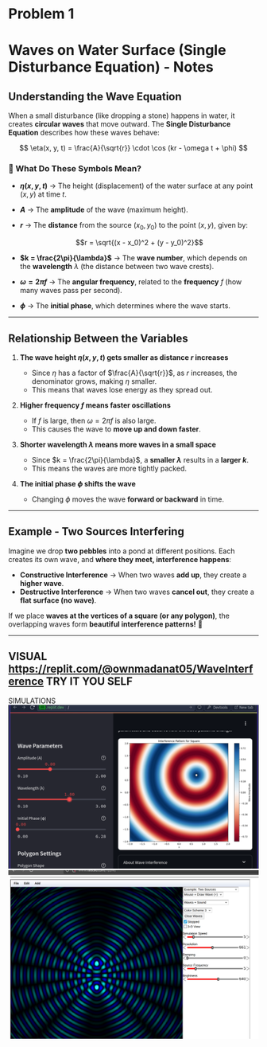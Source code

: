 # Problem 1
#  Waves on Water Surface (Single Disturbance Equation) - Notes  

## Understanding the Wave Equation  
When a small disturbance (like dropping a stone) happens in water, it creates **circular waves** that move outward. The **Single Disturbance Equation** describes how these waves behave:  

$$
\eta(x, y, t) = \frac{A}{\sqrt{r}} \cdot \cos (kr - \omega t + \phi)
$$  

### 🔹 What Do These Symbols Mean?  

- **$\eta(x, y, t)$** → The height (displacement) of the water surface at any point $(x, y)$ at time $t$.  
- **$A$** → The **amplitude** of the wave (maximum height).  
- **$r$** → The **distance** from the source $(x_0, y_0)$ to the point $(x, y)$, given by:  

  $$r = \sqrt{(x - x_0)^2 + (y - y_0)^2}$$  

- **$k = \frac{2\pi}{\lambda}$** → The **wave number**, which depends on the **wavelength** $\lambda$ (the distance between two wave crests).  
- **$\omega = 2\pi f$** → The **angular frequency**, related to the **frequency** $f$ (how many waves pass per second).  
- **$\phi$** → The **initial phase**, which determines where the wave starts.  

---

## Relationship Between the Variables  

1. **The wave height $\eta(x, y, t)$ gets smaller as distance $r$ increases**  
   - Since $\eta$ has a factor of $\frac{A}{\sqrt{r}}$, as $r$ increases, the denominator grows, making $\eta$ smaller.  
   - This means that waves lose energy as they spread out.  

2. **Higher frequency $f$ means faster oscillations**  
   - If $f$ is large, then $\omega = 2\pi f$ is also large.  
   - This causes the wave to **move up and down faster**.  

3. **Shorter wavelength $\lambda$ means more waves in a small space**  
   - Since $k = \frac{2\pi}{\lambda}$, a **smaller $\lambda$** results in a **larger $k$**.  
   - This means the waves are more tightly packed.  

4. **The initial phase $\phi$ shifts the wave**  
   - Changing $\phi$ moves the wave **forward or backward** in time.  

---

##  Example - Two Sources Interfering  

Imagine we drop **two pebbles** into a pond at different positions. Each creates its own wave, and **where they meet, interference happens**:  

- **Constructive Interference** → When two waves **add up**, they create a **higher wave**.  
- **Destructive Interference** → When two waves **cancel out**, they create a **flat surface (no wave)**.  

If we place **waves at the vertices of a square (or any polygon)**, the overlapping waves form **beautiful interference patterns!** 🌊  

---
VISUAL
https://replit.com/@ownmadanat05/WaveInterference
TRY IT YOU SELF 
---
SIMULATIONS 
![alt text](image.png)
![alt text](image-1.png)